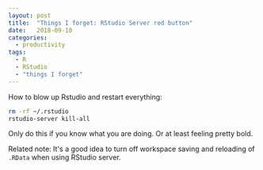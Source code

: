 ```yaml
---
layout: post
title:  "Things I forget: RStudio Server red button"
date:   2018-09-10
categories: 
  - productivity
tags:
  - R
  - RStudio
  - "things I forget"
---
```


How to blow up Rstudio and restart everything:

```bash
rm -rf ~/.rstudio
rstudio-server kill-all
```

Only do this if you know what you are doing. Or at least feeling pretty bold.

Related note: It's a good idea to turn off workspace saving and reloading of `.RData` when using RStudio server.
